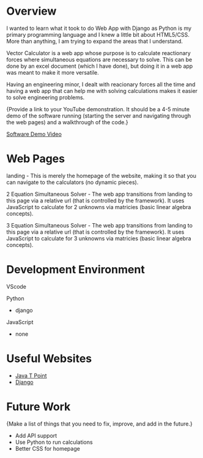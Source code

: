 # Overview

I wanted to learn what it took to do Web App with Django as Python is my primary programming language and I knew a little bit about HTML5/CSS. More than anything, I am trying to expand the areas that I understand.

Vector Calculator is a web app whose purpose is to calculate reactionary forces where simultaneous equations are necessary to solve. This can be done by an excel document (which I have done), but doing it in a web app was meant to make it more versatile.

Having an engineering minor, I dealt with reacionary forces all the time and having a web app that can help me with solving calculations makes it easier to solve engineering problems.

{Provide a link to your YouTube demonstration.  It should be a 4-5 minute demo of the software running (starting the server and navigating through the web pages) and a walkthrough of the code.}

[Software Demo Video](https://youtu.be/XX8zNL2BK88)

# Web Pages

landing - This is merely the homepage of the website, making it so that you can navigate to the calculators (no dynamic pieces).

2 Equation Simultaneous Solver - The web app transitions from landing to this page via a relative url (that is controlled by the framework).
It uses JavaScript to calculate for 2 unknowns via matricies (basic linear algebra concepts).

3 Equation Simultaneous Solver - The web app transitions from landing to this page via a relative url (that is controlled by the framework).
It uses JavaScript to calculate for 3 unknowns via matricies (basic linear algebra concepts).

# Development Environment

VScode

Python
- django

JavaScript
- none

# Useful Websites

* [Java T Point](https://www.javatpoint.com/django-static-files-handling)
* [Django](https://www.djangoproject.com/)

# Future Work

{Make a list of things that you need to fix, improve, and add in the future.}
* Add API support
* Use Python to run calculations
* Better CSS for homepage